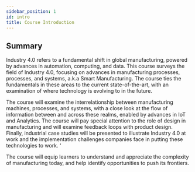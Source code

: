 ```yaml
---
sidebar_position: 1
id: intro
title: Course Introduction
---
```


## Summary

Industry 4.0 refers to a fundamental shift in global manufacturing, powered by advances in automation, computing, and data. This course surveys the field of Industry 4.0, focusing on advances in manufacturing processes, processes, and systems, a.k.a Smart Manufacturing. The course ties the fundamentals in these areas to the current state-of-the-art, with an examination of where technology is evolving to in the future. 

The course will examine the interrelationship between manufacturing machines, processes, and systems, with a close look at the flow of information between and across these realms, enabled by advances in IoT and Analytics. The course will pay special attention to the role of design in manufacturing and will examine feedback loops with product design. Finally, industrial case studies will be presented to illustrate Industry 4.0 at work and the implementation challenges companies face in putting these technologies to work. ‘

The course will equip learners to understand and appreciate the complexity of manufacturing today, and help identify opportunities to push its frontiers. 

<!-- ## Topics

### 0 Why This Course?

*Why not something else?*

### 1 Overview of Industrial Transformations

*History of transformations from Industry 1.0 to 4.0, outlining the key drivers of each transformation along with historical context*

### 2 Fundamentals of manufacturing machines, processes, and systems

*Principles of precision machine design; fundamental manufacturing processes: subtractive, additive, conservative; introduction to manufacturing systems: factory dynamics, variability, lean manufacturing, TPM*

**Survey of Manufacturing Technology**: We will sweep through multiple topics related to Manufacturing Technology, with the aim of introducing you to a broad set of concepts. The idea is _not_ to delve deep into any of these topics, but to provide a sufficient introduction to several of them, so that you can come back later in your academic/professional careers to learn more when you need it. Our goal is to help you build an _index_ of these technologies so that they are familiar for you to come back to.

**Machines**: What are the fundamentals of designing _machines_ that are used for making things? How well you can make something is dependent on how well you have designed the machine to make it. And how well something is designed is directly related to how it addresses the various sources of error that we need to contend with in mechanical system design.

**Processes**: What are the fundamental manufacturing processes that our machines will be applied in? This includes additive, subtractive, and conservative. How do you choose processes based on constraints of cost, time, complexity, and material?

**Systems**: How do multiple processes come together to actually deliver a complex artifact at the right place and right time? Manufacturing systems are vast orchestrations across space and time of complex engineering systems to make things available when you need them. This can be as complex as your cell phone, manufactured across a vast supply chain around the world, or a simple plastic sleeve for that cellphone, that is -- wait for it -- still made in a vast supply chain around the world.

**Inter-relationships and flow of information**: How are *machines*, *processes*, and *systems* related? This is the crux of the course and we will be coming back to this many times. These inter-relationships are manifested by the flows of information across the domains – information on how the machines are operating are used to make changes to the processes; process outputs impact the manufacturing systems they are a part of; and so on.

### 3 Industry 4.0 enablers

*Connectivity/interoperability; new manufacturing processes (ex: 3D printing); cyber-physical systems and automation; and digitization*

### 4 Data and Analytics

*Data collection from sensors and equipment; connectivity and interoperability of factories; Industrial IoT systems; descriptive, predictive, and prescriptive analytics; use of ML/AI in Smart Manufacturing*

**IoT and Analytics**: The Internet of Things makes it simply to instrument and collect vast amounts of data across every-*thing* in the manufcturing ecosystem: from the machines that make things, to the things themselves, to the vast network of support players (logistics, warehouses, etc.,) that bring it all together. How do we analyze data from the IoT using the flow of information leveraging techniques such as Machine Learning and Artificial Intelligence to improve machines, systems, and processes?

### 5 Integrating Design and Manufacturing

*Introduction to the product lifecycle; new paradigms in product development: Digital Twin, Digital Thread, First-part-correct*

**Feedback Loops with Product Design**: Manufacturing cannot be viewed as an activity in isolation – it is closely related to Product Design – part design constrains and is constrained by how it can be (potentially) manufactured, and understanding the feedback between design and manufacturing is critical for developing new products.

### 6 Case Studies

*Case studies of Industry 4.0/Smart Manufacturing initiatives from global enterprises:  Smart Factory, Connected Vehicles, Predictive Maintenance, Predictive Quality.* -->


<!--## What you can do with this course?

### Goals

- Build an index

### Non-Goals

- Deep dive into specific manufacturing technologies
-  -->
